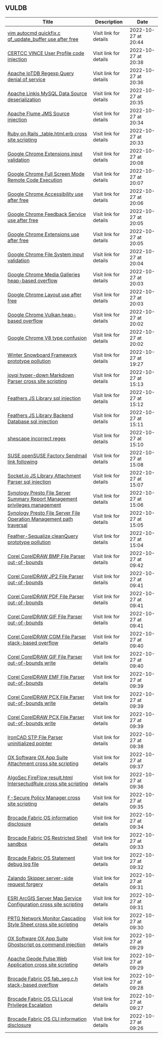## VULDB
|Title|Description|Date|
|---|---|---|
| [vim autocmd quickfix.c qf_update_buffer use after free](https://vuldb.com/?id.212324) | Visit link for details | 2022-10-27 at 20:44 |
| [CERTCC VINCE User Profile code injection](https://vuldb.com/?id.212323) | Visit link for details | 2022-10-27 at 20:38 |
| [Apache IoTDB Regexp Query denial of service](https://vuldb.com/?id.212322) | Visit link for details | 2022-10-27 at 20:36 |
| [Apache Linkis MySQL Data Source deserialization](https://vuldb.com/?id.212321) | Visit link for details | 2022-10-27 at 20:35 |
| [Apache Flume JMS Source injection](https://vuldb.com/?id.212320) | Visit link for details | 2022-10-27 at 20:34 |
| [Ruby on Rails _table.html.erb cross site scripting](https://vuldb.com/?id.212319) | Visit link for details | 2022-10-27 at 20:33 |
| [Google Chrome Extensions input validation](https://vuldb.com/?id.212318) | Visit link for details | 2022-10-27 at 20:08 |
| [Google Chrome Full Screen Mode Remote Code Execution](https://vuldb.com/?id.212317) | Visit link for details | 2022-10-27 at 20:07 |
| [Google Chrome Accessibility use after free](https://vuldb.com/?id.212316) | Visit link for details | 2022-10-27 at 20:06 |
| [Google Chrome Feedback Service use after free](https://vuldb.com/?id.212315) | Visit link for details | 2022-10-27 at 20:05 |
| [Google Chrome Extensions use after free](https://vuldb.com/?id.212314) | Visit link for details | 2022-10-27 at 20:05 |
| [Google Chrome File System input validation](https://vuldb.com/?id.212313) | Visit link for details | 2022-10-27 at 20:04 |
| [Google Chrome Media Galleries heap-based overflow](https://vuldb.com/?id.212312) | Visit link for details | 2022-10-27 at 20:03 |
| [Google Chrome Layout use after free](https://vuldb.com/?id.212311) | Visit link for details | 2022-10-27 at 20:03 |
| [Google Chrome Vulkan heap-based overflow](https://vuldb.com/?id.212310) | Visit link for details | 2022-10-27 at 20:02 |
| [Google Chrome V8 type confusion](https://vuldb.com/?id.212309) | Visit link for details | 2022-10-27 at 20:02 |
| [Winter Snowboard Framework prototype pollution](https://vuldb.com/?id.212308) | Visit link for details | 2022-10-27 at 19:27 |
| [joyqi hyper-down Markdown Parser cross site scripting](https://vuldb.com/?id.212307) | Visit link for details | 2022-10-27 at 15:13 |
| [Feathers JS Library sql injection](https://vuldb.com/?id.212306) | Visit link for details | 2022-10-27 at 15:12 |
| [Feathers JS Library Backend Database sql injection](https://vuldb.com/?id.212305) | Visit link for details | 2022-10-27 at 15:11 |
| [shescape incorrect regex](https://vuldb.com/?id.212304) | Visit link for details | 2022-10-27 at 15:10 |
| [SUSE openSUSE Factory Sendmail link following](https://vuldb.com/?id.212303) | Visit link for details | 2022-10-27 at 15:08 |
| [Socket.io JS Library Attachment Parser sql injection](https://vuldb.com/?id.212302) | Visit link for details | 2022-10-27 at 15:07 |
| [Synology Presto File Server Summary Report Management privileges management](https://vuldb.com/?id.212301) | Visit link for details | 2022-10-27 at 15:06 |
| [Synology Presto File Server File Operation Management path traversal](https://vuldb.com/?id.212300) | Visit link for details | 2022-10-27 at 15:05 |
| [Feather-Sequalize cleanQuery prototype pollution](https://vuldb.com/?id.212299) | Visit link for details | 2022-10-27 at 15:04 |
| [Corel CorelDRAW BMP File Parser out-of-bounds](https://vuldb.com/?id.212298) | Visit link for details | 2022-10-27 at 09:42 |
| [Corel CorelDRAW JP2 File Parser out-of-bounds](https://vuldb.com/?id.212297) | Visit link for details | 2022-10-27 at 09:41 |
| [Corel CorelDRAW PDF File Parser out-of-bounds](https://vuldb.com/?id.212296) | Visit link for details | 2022-10-27 at 09:41 |
| [Corel CorelDRAW GIF File Parser out-of-bounds](https://vuldb.com/?id.212295) | Visit link for details | 2022-10-27 at 09:41 |
| [Corel CorelDRAW CGM File Parser stack-based overflow](https://vuldb.com/?id.212294) | Visit link for details | 2022-10-27 at 09:40 |
| [Corel CorelDRAW GIF File Parser out-of-bounds write](https://vuldb.com/?id.212293) | Visit link for details | 2022-10-27 at 09:40 |
| [Corel CorelDRAW EMF File Parser out-of-bounds](https://vuldb.com/?id.212292) | Visit link for details | 2022-10-27 at 09:39 |
| [Corel CorelDRAW PCX File Parser out-of-bounds write](https://vuldb.com/?id.212291) | Visit link for details | 2022-10-27 at 09:39 |
| [Corel CorelDRAW PCX File Parser out-of-bounds write](https://vuldb.com/?id.212290) | Visit link for details | 2022-10-27 at 09:39 |
| [IronCAD STP File Parser uninitialized pointer](https://vuldb.com/?id.212289) | Visit link for details | 2022-10-27 at 09:38 |
| [OX Software OX App Suite Attachment cross site scripting](https://vuldb.com/?id.212288) | Visit link for details | 2022-10-27 at 09:37 |
| [AlgoSec FireFlow result.html IntersectudRule cross site scripting](https://vuldb.com/?id.212287) | Visit link for details | 2022-10-27 at 09:36 |
| [F-Secure Policy Manager cross site scripting](https://vuldb.com/?id.212286) | Visit link for details | 2022-10-27 at 09:35 |
| [Brocade Fabric OS information disclosure](https://vuldb.com/?id.212285) | Visit link for details | 2022-10-27 at 09:34 |
| [Brocade Fabric OS Restricted Shell sandbox](https://vuldb.com/?id.212284) | Visit link for details | 2022-10-27 at 09:33 |
| [Brocade Fabric OS Statement debug log file](https://vuldb.com/?id.212283) | Visit link for details | 2022-10-27 at 09:32 |
| [Zalando Skipper server-side request forgery](https://vuldb.com/?id.212282) | Visit link for details | 2022-10-27 at 09:31 |
| [ESRI ArcGIS Server Map Service Configuration cross site scripting](https://vuldb.com/?id.212281) | Visit link for details | 2022-10-27 at 09:31 |
| [PRTG Network Monitor Cascading Style Sheet cross site scripting](https://vuldb.com/?id.212280) | Visit link for details | 2022-10-27 at 09:30 |
| [OX Software OX App Suite Ghostscript os command injection](https://vuldb.com/?id.212279) | Visit link for details | 2022-10-27 at 09:29 |
| [Apache Geode Pulse Web Application cross site scripting](https://vuldb.com/?id.212278) | Visit link for details | 2022-10-27 at 09:29 |
| [Brocade Fabric OS fab_seg.c.h stack-based overflow](https://vuldb.com/?id.212277) | Visit link for details | 2022-10-27 at 09:28 |
| [Brocade Fabric OS CLI Local Privilege Escalation](https://vuldb.com/?id.212276) | Visit link for details | 2022-10-27 at 09:27 |
| [Brocade Fabric OS CLI information disclosure](https://vuldb.com/?id.212275) | Visit link for details | 2022-10-27 at 09:26 |
